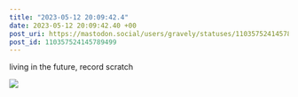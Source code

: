 ```yaml
---
title: "2023-05-12 20:09:42.4"
date: 2023-05-12 20:09:42.40 +00
post_uri: https://mastodon.social/users/gravely/statuses/110357524145789499
post_id: 110357524145789499
---
```

living in the future, record scratch


![](/images/110357523815909254.jpeg)

